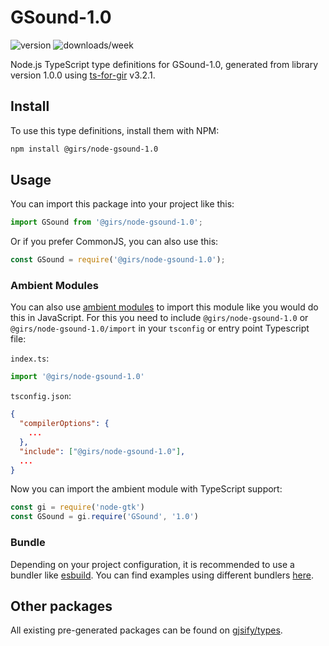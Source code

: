 
# GSound-1.0

![version](https://img.shields.io/npm/v/@girs/node-gsound-1.0)
![downloads/week](https://img.shields.io/npm/dw/@girs/node-gsound-1.0)


Node.js TypeScript type definitions for GSound-1.0, generated from library version 1.0.0 using [ts-for-gir](https://github.com/gjsify/ts-for-gir) v3.2.1.


## Install

To use this type definitions, install them with NPM:
```bash
npm install @girs/node-gsound-1.0
```

## Usage

You can import this package into your project like this:
```ts
import GSound from '@girs/node-gsound-1.0';
```

Or if you prefer CommonJS, you can also use this:
```ts
const GSound = require('@girs/node-gsound-1.0');
```

### Ambient Modules

You can also use [ambient modules](https://github.com/gjsify/ts-for-gir/tree/main/packages/cli#ambient-modules) to import this module like you would do this in JavaScript.
For this you need to include `@girs/node-gsound-1.0` or `@girs/node-gsound-1.0/import` in your `tsconfig` or entry point Typescript file:

`index.ts`:
```ts
import '@girs/node-gsound-1.0'
```

`tsconfig.json`:
```json
{
  "compilerOptions": {
    ...
  },
  "include": ["@girs/node-gsound-1.0"],
  ...
}
```

Now you can import the ambient module with TypeScript support: 

```ts
const gi = require('node-gtk')
const GSound = gi.require('GSound', '1.0')
```


### Bundle

Depending on your project configuration, it is recommended to use a bundler like [esbuild](https://esbuild.github.io/). You can find examples using different bundlers [here](https://github.com/gjsify/ts-for-gir/tree/main/examples).

## Other packages

All existing pre-generated packages can be found on [gjsify/types](https://github.com/gjsify/types).

